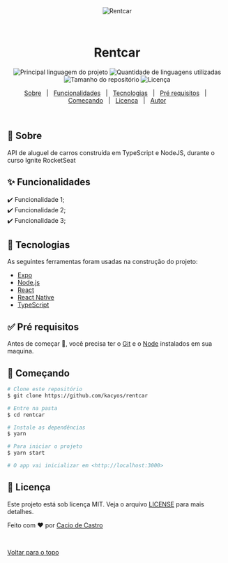 <div align="center" id="top"> 
  <img src="./.github/app.gif" alt="Rentcar" />

&#xa0;

  <!-- <a href="https://rentcar.netlify.com">Demo</a> -->
</div>

<h1 align="center">Rentcar</h1>

<p align="center">
  <img alt="Principal linguagem do projeto" src="https://img.shields.io/github/languages/top/kacyos/rentcar?color=56BEB8">

  <img alt="Quantidade de linguagens utilizadas" src="https://img.shields.io/github/languages/count/kacyos/rentcar?color=56BEB8">

  <img alt="Tamanho do repositório" src="https://img.shields.io/github/repo-size/kacyos/rentcar?color=56BEB8">

  <img alt="Licença" src="https://img.shields.io/github/license/kacyos/rentcar?color=56BEB8">

  <!-- <img alt="Github issues" src="https://img.shields.io/github/issues/kacyos/rentcar?color=56BEB8" /> -->

  <!-- <img alt="Github forks" src="https://img.shields.io/github/forks/kacyos/rentcar?color=56BEB8" /> -->

  <!-- <img alt="Github stars" src="https://img.shields.io/github/stars/kacyos/rentcar?color=56BEB8" /> -->
</p>

<!-- Status -->

<!-- <h4 align="center">
	🚧  Rentcar 🚀 Em construção...  🚧
</h4>

<hr> -->

<p align="center">
  <a href="#dart-sobre">Sobre</a> &#xa0; | &#xa0; 
  <a href="#sparkles-funcionalidades">Funcionalidades</a> &#xa0; | &#xa0;
  <a href="#rocket-tecnologias">Tecnologias</a> &#xa0; | &#xa0;
  <a href="#white_check_mark-pré-requisitos">Pré requisitos</a> &#xa0; | &#xa0;
  <a href="#checkered_flag-começando">Começando</a> &#xa0; | &#xa0;
  <a href="#memo-licença">Licença</a> &#xa0; | &#xa0;
  <a href="https://github.com/kacyos" target="_blank">Autor</a>
</p>

<br>

## :dart: Sobre

API de aluguel de carros construída em TypeScript e NodeJS, durante o curso Ignite
RocketSeat

## :sparkles: Funcionalidades

:heavy_check_mark: Funcionalidade 1;\
:heavy_check_mark: Funcionalidade 2;\
:heavy_check_mark: Funcionalidade 3;

## :rocket: Tecnologias

As seguintes ferramentas foram usadas na construção do projeto:

- [Expo](https://expo.io/)
- [Node.js](https://nodejs.org/en/)
- [React](https://pt-br.reactjs.org/)
- [React Native](https://reactnative.dev/)
- [TypeScript](https://www.typescriptlang.org/)

## :white_check_mark: Pré requisitos

Antes de começar :checkered_flag:, você precisa ter o [Git](https://git-scm.com) e o [Node](https://nodejs.org/en/) instalados em sua maquina.

## :checkered_flag: Começando

```bash
# Clone este repositório
$ git clone https://github.com/kacyos/rentcar

# Entre na pasta
$ cd rentcar

# Instale as dependências
$ yarn

# Para iniciar o projeto
$ yarn start

# O app vai inicializar em <http://localhost:3000>
```

## :memo: Licença

Este projeto está sob licença MIT. Veja o arquivo [LICENSE](LICENSE.md) para mais detalhes.

Feito com :heart: por <a href="https://github.com/kacyos" target="_blank">Cacio de Castro</a>

&#xa0;

<a href="#top">Voltar para o topo</a>
